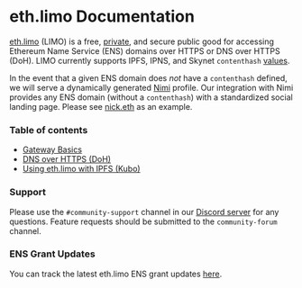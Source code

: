 # eth.limo Documentation

[eth.limo](https://eth.limo) (LIMO) is a free, [private](https://eth.limo/privacy.html), and secure public good for accessing Ethereum Name Service (ENS) domains over HTTPS or DNS over HTTPS (DoH). LIMO currently supports IPFS, IPNS, and Skynet `contenthash` [values](https://eips.ethereum.org/EIPS/eip-1577).

In the event that a given ENS domain does _not_ have a `contenthash` defined, we will serve a dynamically generated [Nimi](https://nimi.eth.limo) profile. Our integration with Nimi provides any ENS domain (without a `contenthash`) with a standardized social landing page. Please see [nick.eth](https://nick.eth.limo) as an example.

### Table of contents
* [Gateway Basics](./gateway/http.md)
* [DNS over HTTPS (DoH)](./dns-over-https/doh.md)
* [Using eth.limo with IPFS (Kubo)](./ipfs/config.md)

### Support

Please use the `#community-support` channel in our [Discord server](https://discord.gg/zf8NxW94rB) for any questions. Feature requests should be submitted to the `community-forum` channel.

### ENS Grant Updates

You can track the latest eth.limo ENS grant updates [here](https://discuss.ens.domains/t/term-3-grants-summary/16549/2).
